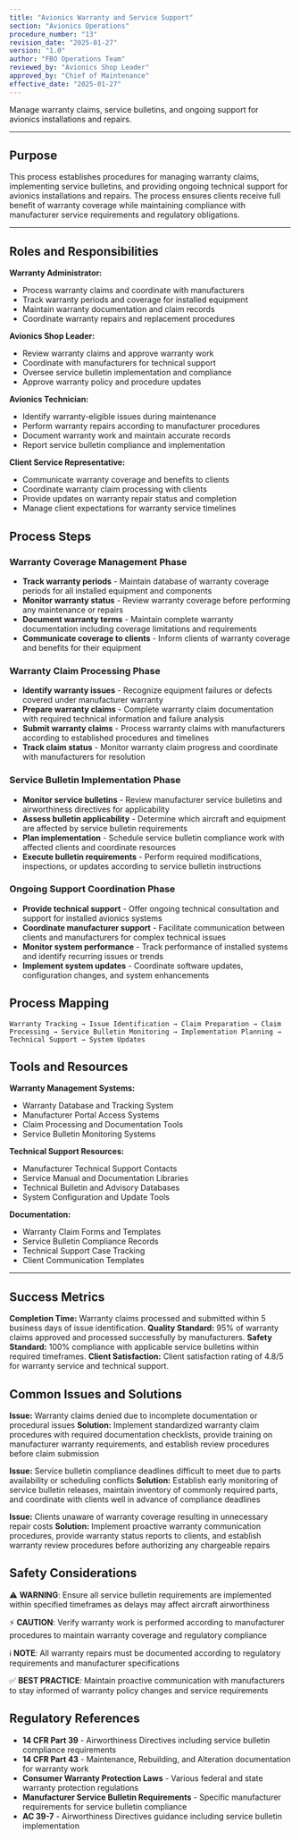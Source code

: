 ```yaml
---
title: "Avionics Warranty and Service Support"
section: "Avionics Operations"
procedure_number: "13"
revision_date: "2025-01-27"
version: "1.0"
author: "FBO Operations Team"
reviewed_by: "Avionics Shop Leader"
approved_by: "Chief of Maintenance"
effective_date: "2025-01-27"
---
```


Manage warranty claims, service bulletins, and ongoing support for avionics installations and repairs.

_____________________________________________________________________________________________

## Purpose

This process establishes procedures for managing warranty claims, implementing service bulletins, and providing ongoing technical support for avionics installations and repairs. The process ensures clients receive full benefit of warranty coverage while maintaining compliance with manufacturer service requirements and regulatory obligations.

_____________________________________________________________________________________________

## Roles and Responsibilities

**Warranty Administrator:**

- Process warranty claims and coordinate with manufacturers
- Track warranty periods and coverage for installed equipment
- Maintain warranty documentation and claim records
- Coordinate warranty repairs and replacement procedures

**Avionics Shop Leader:**

- Review warranty claims and approve warranty work
- Coordinate with manufacturers for technical support
- Oversee service bulletin implementation and compliance
- Approve warranty policy and procedure updates

**Avionics Technician:**

- Identify warranty-eligible issues during maintenance
- Perform warranty repairs according to manufacturer procedures
- Document warranty work and maintain accurate records
- Report service bulletin compliance and implementation

**Client Service Representative:**

- Communicate warranty coverage and benefits to clients
- Coordinate warranty claim processing with clients
- Provide updates on warranty repair status and completion
- Manage client expectations for warranty service timelines

## Process Steps

### Warranty Coverage Management Phase

- **Track warranty periods** - Maintain database of warranty coverage periods for all installed equipment and components
- **Monitor warranty status** - Review warranty coverage before performing any maintenance or repairs
- **Document warranty terms** - Maintain complete warranty documentation including coverage limitations and requirements
- **Communicate coverage to clients** - Inform clients of warranty coverage and benefits for their equipment

### Warranty Claim Processing Phase

- **Identify warranty issues** - Recognize equipment failures or defects covered under manufacturer warranty
- **Prepare warranty claims** - Complete warranty claim documentation with required technical information and failure analysis
- **Submit warranty claims** - Process warranty claims with manufacturers according to established procedures and timelines
- **Track claim status** - Monitor warranty claim progress and coordinate with manufacturers for resolution

### Service Bulletin Implementation Phase

- **Monitor service bulletins** - Review manufacturer service bulletins and airworthiness directives for applicability
- **Assess bulletin applicability** - Determine which aircraft and equipment are affected by service bulletin requirements
- **Plan implementation** - Schedule service bulletin compliance work with affected clients and coordinate resources
- **Execute bulletin requirements** - Perform required modifications, inspections, or updates according to service bulletin instructions

### Ongoing Support Coordination Phase

- **Provide technical support** - Offer ongoing technical consultation and support for installed avionics systems
- **Coordinate manufacturer support** - Facilitate communication between clients and manufacturers for complex technical issues
- **Monitor system performance** - Track performance of installed systems and identify recurring issues or trends
- **Implement system updates** - Coordinate software updates, configuration changes, and system enhancements

## Process Mapping

```text
Warranty Tracking → Issue Identification → Claim Preparation → Claim Processing → Service Bulletin Monitoring → Implementation Planning → Technical Support → System Updates
```

## Tools and Resources

**Warranty Management Systems:**

- Warranty Database and Tracking System
- Manufacturer Portal Access Systems
- Claim Processing and Documentation Tools
- Service Bulletin Monitoring Systems

**Technical Support Resources:**

- Manufacturer Technical Support Contacts
- Service Manual and Documentation Libraries
- Technical Bulletin and Advisory Databases
- System Configuration and Update Tools

**Documentation:**

- Warranty Claim Forms and Templates
- Service Bulletin Compliance Records
- Technical Support Case Tracking
- Client Communication Templates

_____________________________________________________________________________________________

## Success Metrics

**Completion Time:** Warranty claims processed and submitted within 5 business days of issue identification.
**Quality Standard:** 95% of warranty claims approved and processed successfully by manufacturers.
**Safety Standard:** 100% compliance with applicable service bulletins within required timeframes.
**Client Satisfaction:** Client satisfaction rating of 4.8/5 for warranty service and technical support.

## Common Issues and Solutions

**Issue:** Warranty claims denied due to incomplete documentation or procedural issues
**Solution:** Implement standardized warranty claim procedures with required documentation checklists, provide training on manufacturer warranty requirements, and establish review procedures before claim submission

**Issue:** Service bulletin compliance deadlines difficult to meet due to parts availability or scheduling conflicts
**Solution:** Establish early monitoring of service bulletin releases, maintain inventory of commonly required parts, and coordinate with clients well in advance of compliance deadlines

**Issue:** Clients unaware of warranty coverage resulting in unnecessary repair costs
**Solution:** Implement proactive warranty communication procedures, provide warranty status reports to clients, and establish warranty review procedures before authorizing any chargeable repairs

## Safety Considerations

⚠️ **WARNING**: Ensure all service bulletin requirements are implemented within specified timeframes as delays may affect aircraft airworthiness

⚡ **CAUTION**: Verify warranty work is performed according to manufacturer procedures to maintain warranty coverage and regulatory compliance

ℹ️ **NOTE**: All warranty repairs must be documented according to regulatory requirements and manufacturer specifications

✅ **BEST PRACTICE**: Maintain proactive communication with manufacturers to stay informed of warranty policy changes and service requirements

## Regulatory References

- **14 CFR Part 39** - Airworthiness Directives including service bulletin compliance requirements
- **14 CFR Part 43** - Maintenance, Rebuilding, and Alteration documentation for warranty work
- **Consumer Warranty Protection Laws** - Various federal and state warranty protection regulations
- **Manufacturer Service Bulletin Requirements** - Specific manufacturer requirements for service bulletin compliance
- **AC 39-7** - Airworthiness Directives guidance including service bulletin implementation
